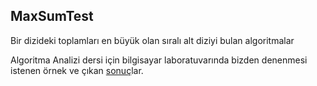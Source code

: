 ## MaxSumTest
Bir dizideki toplamları en büyük olan sıralı alt diziyi bulan algoritmalar

Algoritma Analizi dersi için bilgisayar laboratuvarında bizden denenmesi istenen örnek ve çıkan [sonuç](result.txt)lar.
